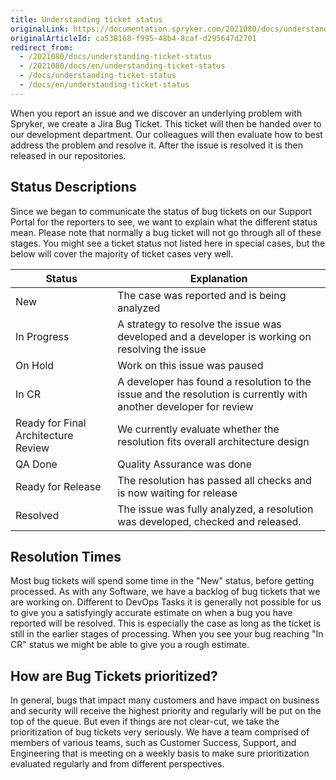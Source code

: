 ```yaml
---
title: Understanding ticket status
originalLink: https://documentation.spryker.com/2021080/docs/understanding-ticket-status
originalArticleId: ca538168-f995-48b4-8caf-d295647d2701
redirect_from:
  - /2021080/docs/understanding-ticket-status
  - /2021080/docs/en/understanding-ticket-status
  - /docs/understanding-ticket-status
  - /docs/en/understanding-ticket-status
---
```


When you report an issue and we discover an underlying problem with Spryker, we create a Jira Bug Ticket. This ticket will then be handed over to our development department. Our colleagues will then evaluate how to best address the problem and resolve it. After the issue is resolved it is then released in our repositories.

## Status Descriptions
Since we began to communicate the status of bug tickets on our Support Portal for the reporters to see, we want to explain what the different status mean. Please note that normally a bug ticket will not go through all of these stages. You might see a ticket status not listed here in special cases, but the below will cover the majority of ticket cases very well.


| Status | Explanation |
| --- | --- |
| New | The case was reported and is being analyzed |
| In Progress | A strategy to resolve the issue was developed and a developer is working on resolving the issue |
| On Hold | Work on this issue was paused |
| In CR | A developer has found a resolution to the issue and the resolution is currently with another developer for review |
| Ready for Final Architecture Review | We currently evaluate whether the resolution fits overall architecture design |
| QA Done | Quality Assurance was done |
| Ready for Release | The resolution has passed all checks and is now waiting for release |
| Resolved | The issue was fully analyzed, a resolution was developed, checked and released. |

## Resolution Times
Most bug tickets will spend some time in the "New" status, before getting processed. As with any Software, we have a backlog of bug tickets that we are working on. Different to DevOps Tasks it is generally not possible for us to give you a satisfyingly accurate estimate on when a bug you have reported will be resolved. This is especially the case as long as the ticket is still in the earlier stages of processing. When you see your bug reaching "In CR" status we might be able to give you a rough estimate.

## How are Bug Tickets prioritized?
In general, bugs that impact many customers and have impact on business and security will receive the highest priority and regularly will be put on the top of the queue. But even if things are not clear-cut, we take the prioritization of bug tickets very seriously. We have a team comprised of members of various teams, such as Customer Success, Support, and Engineering that is meeting on a weekly basis to make sure prioritization evaluated regularly and from different perspectives.

